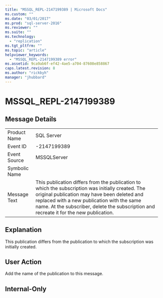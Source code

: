 ```yaml
---
title: "MSSQL_REPL-2147199389 | Microsoft Docs"
ms.custom: ""
ms.date: "03/01/2017"
ms.prod: "sql-server-2016"
ms.reviewer: ""
ms.suite: ""
ms.technology: 
  - "replication"
ms.tgt_pltfrm: ""
ms.topic: "article"
helpviewer_keywords: 
  - "MSSQL_REPL-2147199389 error"
ms.assetid: 9ca9ab6f-ef42-4ae5-a704-87608e858867
caps.latest.revision: 8
ms.author: "rickbyh"
manager: "jhubbard"
---
```

# MSSQL_REPL-2147199389
    
## Message Details  
  
|||  
|-|-|  
|Product Name|SQL Server|  
|Event ID|-2147199389|  
|Event Source|MSSQLServer|  
|Symbolic Name||  
|Message Text|This publication differs from the publication to which the subscription was initially created. The original publication may have been deleted and replaced with a new publication with the same name. At the subscriber, delete the subscription and recreate it for the new publication.|  
  
## Explanation  
 This publication differs from the publication to which the subscription was initially created.  
  
## User Action  
 Add the name of the publication to this message.  
  
## Internal-Only  
  